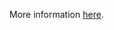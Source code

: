 More information [here](https://docs.prismacloud.io/en/enterprise-edition/policy-reference/oci-policies/secrets-1/bc-oci-secrets-1).
